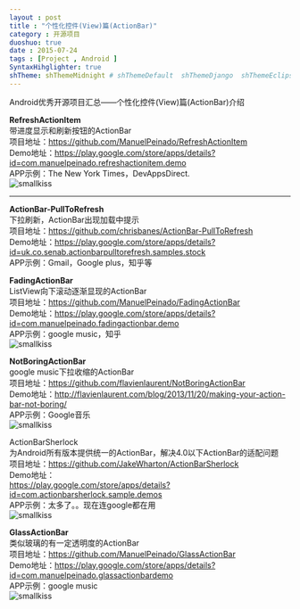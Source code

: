 ```yaml
---
layout : post
title : "个性化控件(View)篇(ActionBar)"
category : 开源项目
duoshuo: true
date : 2015-07-24
tags : [Project , Android ]
SyntaxHihglighter: true
shTheme: shThemeMidnight # shThemeDefault  shThemeDjango  shThemeEclipse  shThemeEmacs  shThemeFadeToGrey  shThemeMidnight  shThemeRDark
---
```


Android优秀开源项目汇总——个性化控件(View)篇(ActionBar)介绍

**RefreshActionItem**  
带进度显示和刷新按钮的ActionBar  
项目地址：https://github.com/ManuelPeinado/RefreshActionItem  
Demo地址：https://play.google.com/store/apps/details?id=com.manuelpeinado.refreshactionitem.demo  
APP示例：The New York Times，DevAppsDirect.  
![smallkiss](http://a2.qpic.cn/psb?/V13ROnLv2MSKxZ/QYGDsx5VCzydBaU1PR81Yb.Vbof5tDba5ySyLoGw.Oo!/b/dHUBAAAAAAAA&bo=DgaAAgAAAAADAK8!&rf=viewer_4)

<!-- more -->

---

**ActionBar-PullToRefresh**  
下拉刷新，ActionBar出现加载中提示  
项目地址：https://github.com/chrisbanes/ActionBar-PullToRefresh  
Demo地址：https://play.google.com/store/apps/details?id=uk.co.senab.actionbarpulltorefresh.samples.stock  
APP示例：Gmail，Google plus，知乎等  

**FadingActionBar**  
ListView向下滚动逐渐显现的ActionBar  
项目地址：https://github.com/ManuelPeinado/FadingActionBar  
Demo地址：https://play.google.com/store/apps/details?id=com.manuelpeinado.fadingactionbar.demo  
APP示例：google music，知乎  
![smallkiss](http://a3.qpic.cn/psb?/V13ROnLv2MSKxZ/KM3tk6*oitw2PASFwRRedZg*4nS63VmJbuRMb8pdWIg!/b/dG4AAAAAAAAA&bo=9QSAAgAAAAADAFY!&rf=viewer_4)

**NotBoringActionBar**  
google music下拉收缩的ActionBar  
项目地址：https://github.com/flavienlaurent/NotBoringActionBar  
Demo地址：http://flavienlaurent.com/blog/2013/11/20/making-your-action-bar-not-boring/  
APP示例：Google音乐  
![smallkiss](https://camo.githubusercontent.com/65f2d44e0e5064369aec8ee41838bd073e695975/68747470733a2f2f7261772e6769746875622e636f6d2f666c617669656e6c617572656e742f4e6f74426f72696e67416374696f6e4261722f6d61737465722f67726170686963732f6e6f74626f72696e6761622e676966)

ActionBarSherlock  
为Android所有版本提供统一的ActionBar，解决4.0以下ActionBar的适配问题  
项目地址：https://github.com/JakeWharton/ActionBarSherlock  
Demo地址：  
https://play.google.com/store/apps/details?id=com.actionbarsherlock.sample.demos  
APP示例：太多了。。现在连google都在用  
![smallkiss](http://a3.qpic.cn/psb?/V13ROnLv2MSKxZ/iuAyMbXAdHkiIN6eF6NjWgjsueThB2nKC34pA2F3jvQ!/b/dG4AAAAAAAAA&bo=hAOqAQAAAAADAAk!&rf=viewer_4)  

**GlassActionBar**  
类似玻璃的有一定透明度的ActionBar  
项目地址：https://github.com/ManuelPeinado/GlassActionBar  
Demo地址：https://play.google.com/store/apps/details?id=com.manuelpeinado.glassactionbardemo  
APP示例：google music  
![smallkiss](http://a3.qpic.cn/psb?/V13ROnLv2MSKxZ/8h0O94SjxFwyiaoRFq0cB.mzMQdisfaRQT9gI8PBHVI!/b/dIgBAAAAAAAA&bo=eQOAAgAAAAADB9o!&rf=viewer_4)  



